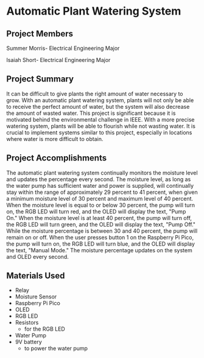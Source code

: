# Automatic Plant Watering System 
## Project Members
Summer Morris- Electrical Engineering Major 

Isaiah Short- Electrical Engineering Major
## Project Summary
It can be difficult to give plants the right amount of water necessary to grow. With an automatic plant watering system, plants will not only be able to receive the perfect amount of water, but the system will also decrease the amount of wasted water. This project is significant because it is motivated behind the environmental challenge in IEEE. With a more precise watering system, plants will be able to flourish while not wasting water. It is crucial to implement systems similar to this project, especially in locations where water is more difficult to obtain. 
## Project Accomplishments
The automatic plant watering system continually monitors the moisture level and updates the percentage every second. The moisture level, as long as the water pump has sufficient water and power is supplied, will continually stay within the range of approximately 29 percent to 41 percent, when given a minimum moisture level of 30 percent and maximum level of 40 percent. When the moisture level is equal to or below 30 percent, the pump will turn on, the RGB LED will turn red, and the OLED will display the text, "Pump On." When the moisture level is at least 40 percent, the pump will turn off, the RGB LED will turn green, and the OLED will display the text, "Pump Off." While the moisture percentage is between 30 and 40 percent, the pump will remain on or off. When the user presses button 1 on the Raspberry Pi Pico, the pump will turn on, the RGB LED will turn blue, and the OLED will display the text, "Manual Mode." The moisture percentage updates on the system and OLED every second. 
## Materials Used
* Relay
* Moisture Sensor
* Raspberry Pi Pico
* OLED
* RGB LED
* Resistors
  * for the RGB LED
* Water Pump
* 9V battery
  * to power the water pump
